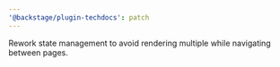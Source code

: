 ```yaml
---
'@backstage/plugin-techdocs': patch
---
```


Rework state management to avoid rendering multiple while navigating between pages.
